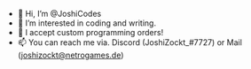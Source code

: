 - 👋 Hi, I’m @JoshiCodes
- 👀 I’m interested in coding and writing.
- 💞️ I accept custom programming orders!
- 📫 You can reach me via. Discord (JoshiZockt_#7727) or Mail (joshizockt@netrogames.de)
